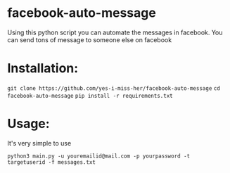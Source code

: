 # facebook-auto-message
Using this python script you can automate the messages in facebook. You can send tons of message to someone else on facebook 

# Installation:
`git clone https://github.com/yes-i-miss-her/facebook-auto-message`
`cd facebook-auto-message`
`pip install -r requirements.txt`

# Usage:
It's very simple to use

`python3 main.py -u youremailid@mail.com -p yourpassword -t targetuserid -f messages.txt`
